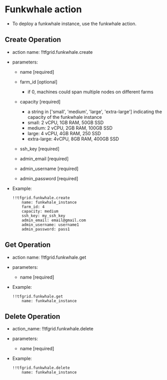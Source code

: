 # Funkwhale action

- To deploy a funkwhale instance, use the funkwhale action.

## Create Operation

- action name: !!tfgrid.funkwhale.create
- parameters:
  - name [required]
  - farm_id [optional]
    - if 0, machines could span multiple nodes on different farms
  - capacity [required]
    - a string in ['small', 'medium', 'large', 'extra-large'] indicating the capacity of the funkwhale instance
    - small: 2 vCPU, 1GB RAM, 50GB SSD
    - medium: 2 vCPU, 2GB RAM, 100GB SSD
    - large: 4 vCPU, 4GB RAM, 250 SSD
    - extra-large: 4vCPU, 8GB RAM, 400GB SSD
  
  - ssh_key [required]
  - admin_email [required]
  - admin_username [required]
  - admin_password [required]

- Example:
  
  ```
  !!tfgrid.funkwhale.create
      name: funkwhale_instance
      farm_id: 4
      capacity: medium
      ssh_key: my_ssh_key
      admin_email: email@gmail.com
      admin_username: username1
      admin_password: pass1
  ```

## Get Operation

- action name: !!tfgrid.funkwhale.get
- parameters:
  - name [required]

- Example:
  
  ```
  !!tfgrid.funkwhale.get
      name: funkwhale_instance
  ```

## Delete Operation

- action_name: !!tfgrid.funkwhale.delete
- parameters:
  - name [required]

- Example:
  
  ```
  !!tfgrid.funkwhale.delete
      name: funkwhale_instance
  ```
